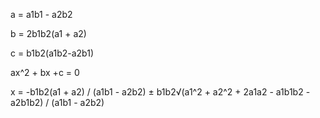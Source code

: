 <p>a = a1b1 - a2b2 </p>
<p>b = 2b1b2(a1 + a2)</p>
<p>c = b1b2(a1b2-a2b1)</p>
<p>ax^2 + bx +c = 0</p>
<p>x = -b1b2(a1 + a2) / (a1b1 - a2b2) ± b1b2√(a1^2 + a2^2 + 2a1a2 - a1b1b2 - a2b1b2) / (a1b1 - a2b2)</p>